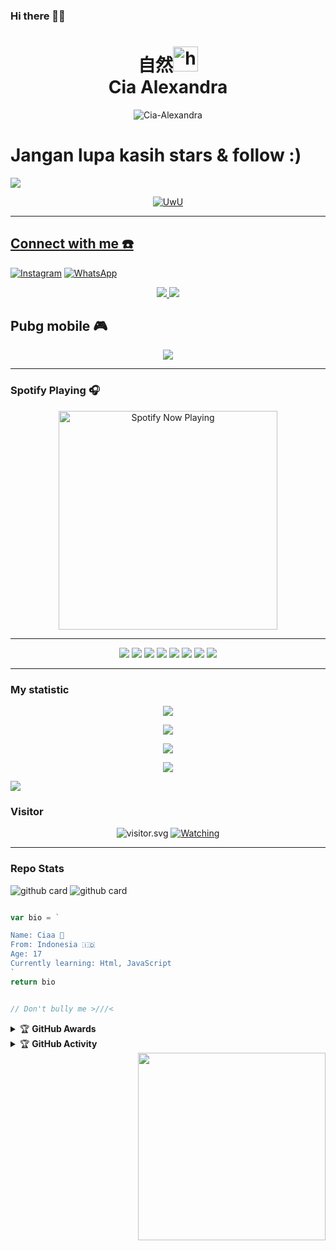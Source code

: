 ### Hi there 👋🏻
<h1 align="center">自然<img src="https://user-images.githubusercontent.com/1303154/88677602-1635ba80-d120-11ea-84d8-d263ba5fc3c0.gif" width="40px" alt="hi"><br>Cia Alexandra</h1>

<p align="center">
<img src="https://telegra.ph/file/45480ebfa80956db91f7a.png" alt="Cia-Alexandra"
</p>

# Jangan lupa kasih stars & follow :)

<a href="//youtube.com/c/mrbeast"><img align="center" src="https://cardivo.vercel.app/api?name=Alam🌱&description=Halo,%20I%27m%20Cia🌱 Cantik Nafis%20dan%20saya%20masih%20programer%20pemula%20Nice%20to%20meet%20you%20%F0%9F%91%8B&image=https://avatars.githubusercontent.com/Alam-Botz&usqp=CAU&backgroundColor=%23ecf0f1&youtube=ZEROBOT&github=Alam-Botz&pattern=ticTacToe&colorPattern=%23eaeaea&site=webraku.xyz"/></a>
</p>

<p align="center">
  <a href="https://github.com/Decodechiaa"><img src="http://readme-typing-svg.herokuapp.com?color=00FF00&center=true&vCenter=true&multiline=false&lines=Hi!+im+cia+Adison😼;currently+Learning+HTML+And+JavaScript;Don't+bully+me+im+still+noob>//<" alt="UwU">
</p>

---------

## Connect with me ☎️
[![Instagram](https://img.shields.io/badge/Instagram-ff63f0?style=for-the-badge&logo=instagram&logoColor=white)](https://instagram.com/jokowidodo)
 [![WhatsApp](https://img.shields.io/badge/WhatsApp-25D366?style=for-the-badge&logo=whatsapp&logoColor=white)](https://wa.me/6289678050502)
<p align="center">
 <a name=zeeoneofc&label=VIEWS&style=flat-square&color=orange" />
  <a href="https://github.com/rizkyrahma"><img src="https://img.shields.io/badge/-GitHub-black?style=flat-square&logo=github" /> 
 <a href="https://youtube.com/channel/UC2_TYQjXx5yvvXvPEW849mw"><img src="https://img.shields.io/badge/YouTube-AlamBotz-ff0000?style=for-the-badge&logo=youtube&logoColor=ff0000&link=https://youtu.be/DfgBY51sHZA" /></a>
  <a name=rizkyrahma&label=VIEWS&style=flat-square&color=orange" />
</p>

## Pubg mobile 🎮
<p align="center">
  <img src="https://github.com/Andriiwalker/zeeoneofc/blob/zeeoneofc/2047a1zwq1.gif" />
</p>

---------

### Spotify Playing 🎧

<p align="center">
  <a href="https://open.spotify.com/user/31nuzemgd72h4llo3dnl2pshegeu?si=qHWmVIfBQhy2KyH0dJgQ2Q&utm_source=copy-link" target="_blank"><img src="https://now-playing-on-spotify.vercel.app/api/spotify" alt="Spotify Now Playing" width="350"/></a>
</p>

---------

<p align="center">
  <img src="https://img.shields.io/badge/-JavaScript-black?style=flat-square&logo=javascript" />
  <img src="https://img.shields.io/badge/-Python-black?style=flat-square&logo=python" />
    <img src="https://img.shields.io/badge/-HTML-black?style=flat-square&logo=html5&logoColor=e34f26" />
  <img src="https://img.shields.io/badge/-CSS-black?style=flat-square&logo=css3&logoColor=1572b6" />
<img src="https://img.shields.io/badge/-Java-black?style=flat-square&logo=java" />
<img src="https://img.shields.io/badge/-php-black?style=flat-square&logo=php" />
<img src="https://img.shields.io/badge/-C-black?style=flat-square&logo=c" />
<img src="https://img.shields.io/badge/-GitHub-black?style=flat-square&logo=github" /> <br>

---------

</p>


  ### My statistic

<p align="center">
  <a href="panteg"><img src="https://github-readme-stats.vercel.app/api?username=Alam-Botz&theme=tokyonight&show_icons=true" /></a>
</p>

<p align="center">
  <a href="https://github.com/Decodechiaa"><img src="https://github-readme-streak-stats.herokuapp.com?user=Alam-Botz&theme=tokyonight&hide_border=false&properties=background&border=%239611C5FF" /><a>
</p>
  
<p align="center">
  <a href="https://github.com/Rlxfly"><img src="https://github-readme-stats.vercel.app/api/top-langs?username=Alam-Botz&theme=tokyonight&layout=compact" /></a>
</p>
  
<p align="center">
  <a href="https://github.com/Decodechiaa"><img src="https://github-profile-trophy.vercel.app/?username=Alam-Botz&theme=radical&margin-w=20&no-bg=true&no-frame=false" /><a>
</p>

![](https://github-profile-summary-cards.vercel.app/api/cards/profile-details?username=Alam-Botz&theme=monokai)

<h3 align="left">Visitor</h3>
<p align="center">
<img src="https://count.getloli.com/get/@ZeroChanBot?theme=rule34" alt="visitor.svg">
  <a href="https://komarev.com/ghpvc/?username=Alam-Botz&color=blue&style=flat-square&label=Profile+Views"><img title="Watching" src="https://komarev.com/ghpvc/?username=Alam-Botz&color=blue&style=flat-square&label=Profile+View"></a>
</p>    

---------

### Repo Stats 

![github card](https://github-readme-stats.vercel.app/api/pin/?username=rizkyrahma&repo=ALAMBOTZMD&theme=dark)
![github card](https://github-readme-stats.vercel.app/api/pin/?username=rizkyrahma&repo=Lord-BOT&theme=dark)

```js

var bio = `

Name: Ciaa 🌱
From: Indonesia 🇮🇩
Age: 17
Currently learning: Html, JavaScript
`
return bio


// Don't bully me >///<

```
</p>
<details>
    <summary>&#127942 <b>GitHub Awards</b></summary><br/>

![Github Trophy](https://github-profile-trophy.vercel.app/?username=Decodechiaa)

</details>

<details>
    <summary>&#127942 <b>GitHub Activity</b></summary><br/>

![Metrics](https://metrics.lecoq.io/Alam-Botz?template=classic&repositories.forks=true&languages=1&languages.colors=github&languages.threshold=0%25&config.timezone=Asia%2FMakassar)

</details> 
<img align="right" width="300" src="https://i.imgur.com/ugWb6BU.gif" />
